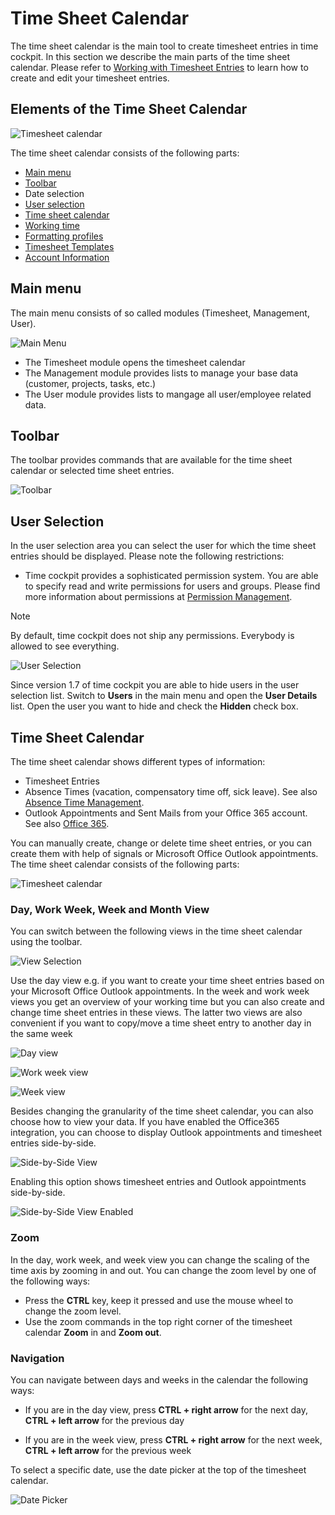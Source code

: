 # Time Sheet Calendar

The time sheet calendar is the main tool to create timesheet entries in time cockpit. In this section we describe the main parts of the time sheet calendar. Please refer to [Working with Timesheet Entries](working-with-timesheet-entries.md) to learn how to create and edit your timesheet entries.

## Elements of the Time Sheet Calendar

![Timesheet calendar](images/wc-calendar-overview.png "Timesheet calendar")

The time sheet calendar consists of the following parts:

- [Main menu](#main-menu)
- [Toolbar](#toolbar)
- Date selection
- [User selection](#user-selection)
- [Time sheet calendar](#time-sheet-calendar-1)
- [Working time](working-time.md)
- [Formatting profiles](formatting-profiles.md)
- [Timesheet Templates](timesheet-templates.md)
- [Account Information](account-information.md)

## Main menu

The main menu consists of so called modules (Timesheet, Management, User). 

![Main Menu](images/wc-menu.png "Main Menu")

* The Timesheet module opens the timesheet calendar
* The Management module provides lists to manage your base data (customer, projects, tasks, etc.)
* The User module provides lists to mangage all user/employee related data.

## Toolbar

The toolbar provides commands that are available for the time sheet calendar or selected time sheet entries.

![Toolbar](images/wc-toolbar.png "Toolbar")

## User Selection

In the user selection area you can select the user for which the time sheet entries should be displayed. Please note the following restrictions:

- Time cockpit provides a sophisticated permission system. You are able to specify read and write permissions for users and groups. Please find more information about permissions at [Permission Management](~/doc/data-model-customization/permission.md).

> [!NOTE]
By default, time cockpit does not ship any permissions. Everybody is allowed to see everything.

![User Selection](images/wc-user-selection.png "User Selection")

Since version 1.7 of time cockpit you are able to hide users in the user selection list. Switch to **Users** in the main menu and open the **User Details** list. Open the user you want to hide and check the **Hidden** check box.

## Time Sheet Calendar

The time sheet calendar shows different types of information:

* Timesheet Entries
* Absence Times (vacation, compensatory time off, sick leave). See also [Absence Time Management](~/doc/employee-time-tracking/absence-time-management.md).
* Outlook Appointments and Sent Mails from your Office 365 account. See also [Office 365](office365.md).

You can manually create, change or delete time sheet entries, or you can create them with help of signals or Microsoft Office Outlook appointments. The time sheet calendar consists of the following parts:

![Timesheet calendar](images/wc-timesheet-calendar.png "Timesheet calendar")

### Day, Work Week, Week and Month View

You can switch between the following views in the time sheet calendar using the toolbar.

![View Selection](images/wc-select-view.png "View Selection")

Use the day view e.g. if you want to create your time sheet entries based on your Microsoft Office Outlook appointments. In the week and work week views you get an overview of your working time but you can also create and change time sheet entries in these views. The latter two views are also convenient if you want to copy/move a time sheet entry to another day in the same week

![Day view](images/wc-day-view.png "Day view")

![Work week view](images/wc-work-week-view.png "Work week view")

![Week view](images/wc-week-view.png "Week view")

Besides changing the granularity of the time sheet calendar, you can also choose how to view your data. If you have enabled the Office365 integration, you can choose to display Outlook appointments and timesheet entries side-by-side.

![Side-by-Side View](images/wc-side-by-side.png "Side-by-Side View")

Enabling this option shows timesheet entries and Outlook appointments side-by-side.

![Side-by-Side View Enabled](images/wc-side-by-side-enabled.png "Side-by-Side View Enabled")

### Zoom

In the day, work week, and week view you can change the scaling of the time axis by zooming in and out. You can change the zoom level by one of the following ways:

- Press the **CTRL** key, keep it pressed and use the mouse wheel to change the zoom level.
- Use the zoom commands in the top right corner of the timesheet calendar **Zoom** in and **Zoom out**.

### Navigation

You can navigate between days and weeks in the calendar the following ways:

* If you are in the day view, press **CTRL + right arrow** for the next day, **CTRL + left arrow** for the previous day

* If you are in the week view, press **CTRL + right arrow** for the next week, **CTRL + left arrow** for the previous week

To select a specific date, use the date picker at the top of the timesheet calendar.

![Date Picker](images/wc-date-picker.png "Date Picker")